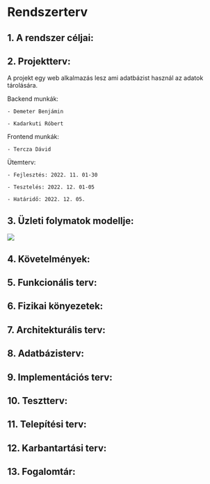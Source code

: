 # Rendszerterv

## 1. A rendszer céljai:

## 2. Projektterv:

A projekt egy web alkalmazás lesz ami adatbázist használ az adatok tárolására.

Backend munkák:

    - Demeter Benjámin

    - Kadarkuti Róbert

Frontend munkák:

    - Tercza Dávid

Ütemterv:

    - Fejlesztés: 2022. 11. 01-30

    - Tesztelés: 2022. 12. 01-05

    - Határidő: 2022. 12. 05.

## 3. Üzleti folymatok modellje:

![](uzletifolyamatokmodellje.png)

## 4. Követelmények:

## 5. Funkcionális terv:

## 6. Fizikai könyezetek:

## 7. Architekturális terv:

## 8. Adatbázisterv:

## 9. Implementációs terv:

## 10. Tesztterv:

## 11. Telepítési terv:

## 12. Karbantartási terv:

## 13. Fogalomtár: